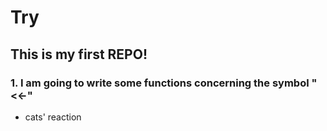 Try
===
## This is my first REPO!

### 1. I am going to write some functions concerning the symbol "<<-"

* cats' reaction

